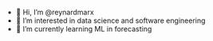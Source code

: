 - 👋 Hi, I’m @reynardmarx
- 👀 I’m interested in data science and software engineering
- 🌱 I’m currently learning ML in forecasting
